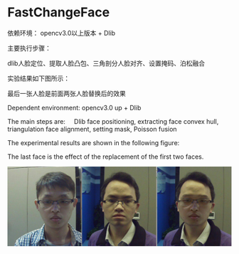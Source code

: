 # FastChangeFace

依赖环境： opencv3.0以上版本 + Dlib 

主要执行步骤：
 
 dlib人脸定位、提取人脸凸包、三角剖分人脸对齐、设置掩码、泊松融合

实验结果如下图所示：

最后一张人脸是前面两张人脸替换后的效果

Dependent environment: opencv3.0 up + Dlib

The main steps are:
 
  Dlib face positioning, extracting face convex hull, triangulation face alignment, setting mask, Poisson fusion
  
  The experimental results are shown in the following figure:

The last face is the effect of the replacement of the first two faces.
  
  ![结果图片](https://github.com/XuHao9166/FastChangeFace/blob/master/end.bmp)
